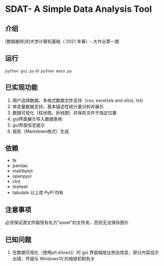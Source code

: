 # SDAT- A Simple Data Analysis Tool

## 介绍
[数据删除]的大学计算机基础（ 2021 年春）- 大作业第一题

## 运行
`python gui.py`
or
`python main.py`

## 已实现功能
1. 用户选择数据，多格式数据文件支持（csv, excel(xls and xlsx), txt)
2. 单变量数据支持，基本描述性统计量分析并展示
3. 数据可视化（柱状图，折线图）并保存文件于指定位置
4. gui界面展示导入数据表格
5. gui界面信息提示
6. 报告（Markdown格式）生成

## 依赖
- tk
- pandas
- matlibplot
- openpyxl
- xlrd
- tksheet
- tabulate
以上库 PyPl 均有

## 注意事项
必须保证源文件路径有名为"asset"的文件夹，否则无法保存图片

## 已知问题
1. 在数据可视化（使用plt.show()）时 gui 界面缩放比例会改变，部分内容显示出错，怀疑与 Windows10 的缩放机制有关
